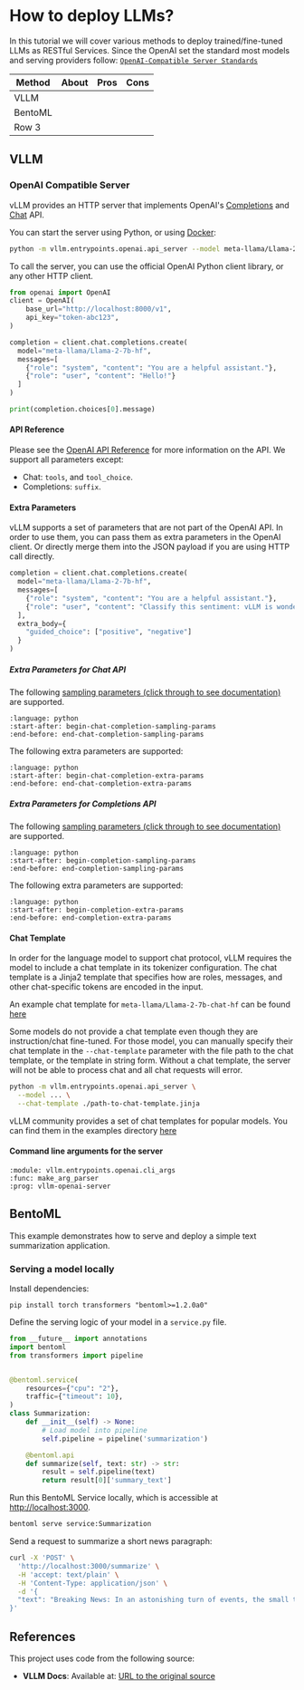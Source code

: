 # How to deploy LLMs?

In this tutorial we will cover various methods to deploy trained/fine-tuned LLMs as RESTful Services. 
Since the OpenAI set the standard most models and serving providers follow: [`OpenAI-Compatible Server Standards`](https://platform.openai.com/docs/api-reference/completions)

| Method | About | Pros | Cons |
|----------|----------|----------|----------|
| VLLM    |          |          |          |
| BentoML    |          |          |          |
| Row 3    |          |          |          |


## VLLM

### OpenAI Compatible Server

vLLM provides an HTTP server that implements OpenAI's [Completions](https://platform.openai.com/docs/api-reference/completions) and [Chat](https://platform.openai.com/docs/api-reference/chat) API.

You can start the server using Python, or using [Docker](deploying_with_docker.rst):
```bash
python -m vllm.entrypoints.openai.api_server --model meta-llama/Llama-2-7b-hf --dtype float32 --api-key token-abc123
```

To call the server, you can use the official OpenAI Python client library, or any other HTTP client.
```python
from openai import OpenAI
client = OpenAI(
    base_url="http://localhost:8000/v1",
    api_key="token-abc123",
)

completion = client.chat.completions.create(
  model="meta-llama/Llama-2-7b-hf",
  messages=[
    {"role": "system", "content": "You are a helpful assistant."},
    {"role": "user", "content": "Hello!"}
  ]
)

print(completion.choices[0].message)
```

#### API Reference
Please see the [OpenAI API Reference](https://platform.openai.com/docs/api-reference) for more information on the API. We support all parameters except:
- Chat: `tools`, and `tool_choice`.
- Completions: `suffix`.

#### Extra Parameters
vLLM supports a set of parameters that are not part of the OpenAI API.
In order to use them, you can pass them as extra parameters in the OpenAI client.
Or directly merge them into the JSON payload if you are using HTTP call directly.

```python
completion = client.chat.completions.create(
  model="meta-llama/Llama-2-7b-hf",
  messages=[
    {"role": "system", "content": "You are a helpful assistant."},
    {"role": "user", "content": "Classify this sentiment: vLLM is wonderful!"}
  ],
  extra_body={
    "guided_choice": ["positive", "negative"]
  }
)
```

##### Extra Parameters for Chat API
The following [sampling parameters (click through to see documentation)](../dev/sampling_params.rst) are supported.

```{literalinclude} ../../../vllm/entrypoints/openai/protocol.py
:language: python
:start-after: begin-chat-completion-sampling-params
:end-before: end-chat-completion-sampling-params
```

The following extra parameters are supported:

```{literalinclude} ../../../vllm/entrypoints/openai/protocol.py
:language: python
:start-after: begin-chat-completion-extra-params
:end-before: end-chat-completion-extra-params
```

##### Extra Parameters for Completions API
The following [sampling parameters (click through to see documentation)](../dev/sampling_params.rst) are supported.

```{literalinclude} ../../../vllm/entrypoints/openai/protocol.py
:language: python
:start-after: begin-completion-sampling-params
:end-before: end-completion-sampling-params
```

The following extra parameters are supported:

```{literalinclude} ../../../vllm/entrypoints/openai/protocol.py
:language: python
:start-after: begin-completion-extra-params
:end-before: end-completion-extra-params
```

#### Chat Template

In order for the language model to support chat protocol, vLLM requires the model to include
a chat template in its tokenizer configuration. The chat template is a Jinja2 template that
specifies how are roles, messages, and other chat-specific tokens are encoded in the input.

An example chat template for `meta-llama/Llama-2-7b-chat-hf` can be found [here](https://huggingface.co/meta-llama/Llama-2-7b-chat-hf/blob/09bd0f49e16738cdfaa6e615203e126038736eb0/tokenizer_config.json#L12)

Some models do not provide a chat template even though they are instruction/chat fine-tuned. For those model,
you can manually specify their chat template in the `--chat-template` parameter with the file path to the chat
template, or the template in string form. Without a chat template, the server will not be able to process chat
and all chat requests will error.

```bash
python -m vllm.entrypoints.openai.api_server \
  --model ... \
  --chat-template ./path-to-chat-template.jinja
```

vLLM community provides a set of chat templates for popular models. You can find them in the examples
directory [here](https://github.com/vllm-project/vllm/tree/main/examples/)

#### Command line arguments for the server

```{argparse}
:module: vllm.entrypoints.openai.cli_args
:func: make_arg_parser
:prog: vllm-openai-server
``` 

## BentoML
This example demonstrates how to serve and deploy a simple text summarization application.

### Serving a model locally

Install dependencies:

```
pip install torch transformers "bentoml>=1.2.0a0"
```

Define the serving logic of your model in a `service.py` file.

```python
from __future__ import annotations
import bentoml
from transformers import pipeline


@bentoml.service(
    resources={"cpu": "2"},
    traffic={"timeout": 10},
)
class Summarization:
    def __init__(self) -> None:
        # Load model into pipeline
        self.pipeline = pipeline('summarization')

    @bentoml.api
    def summarize(self, text: str) -> str:
        result = self.pipeline(text)
        return result[0]['summary_text']
```

Run this BentoML Service locally, which is accessible at [http://localhost:3000](http://localhost:3000).

```bash
bentoml serve service:Summarization
```

Send a request to summarize a short news paragraph:

```bash
curl -X 'POST' \
  'http://localhost:3000/summarize' \
  -H 'accept: text/plain' \
  -H 'Content-Type: application/json' \
  -d '{
  "text": "Breaking News: In an astonishing turn of events, the small town of Willow Creek has been taken by storm as local resident Jerry Thompson'\''s cat, Whiskers, performed what witnesses are calling a '\''miraculous and gravity-defying leap.'\'' Eyewitnesses report that Whiskers, an otherwise unremarkable tabby cat, jumped a record-breaking 20 feet into the air to catch a fly. The event, which took place in Thompson'\''s backyard, is now being investigated by scientists for potential breaches in the laws of physics. Local authorities are considering a town festival to celebrate what is being hailed as '\''The Leap of the Century."
}'
```


## References

This project uses code from the following source:
- **VLLM Docs**: Available at: [URL to the original source](https://docs.vllm.ai/en/latest/serving/openai_compatible_server.html)